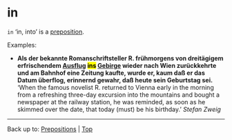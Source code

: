 # in

`in` ‘in, into’ is a [preposition](index.md).

Examples:
- **Als der bekannte Romanschriftsteller R. frühmorgens von dreitägigem erfrischendem [Ausflug](../nouns/a/au/Ausflug.md) <mark>ins</mark> [Gebirge](../nouns/g/ge/Gebirge.md) wieder nach Wien zurückkehrte und am Bahnhof eine Zeitung kaufte, wurde er, kaum daß er das Datum überflog, erinnernd gewahr, daß heute sein Geburtstag sei.** ‘When the famous novelist R. returned to Vienna early in the morning from a refreshing three-day excursion into the mountains and bought a newspaper at the railway station, he was reminded, as soon as he skimmed over the date, that today (must) be his birthday.’ *Stefan Zweig*

----

Back up to: [Prepositions](index.md) | [Top](../index.md)
